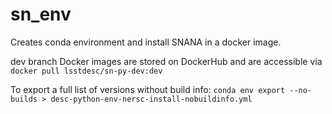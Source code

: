 # sn_env
Creates conda environment and install SNANA in a docker image.

dev branch Docker images are stored on DockerHub and are accessible via
`docker pull lsstdesc/sn-py-dev:dev`

To export a full list of versions without build info: 
`conda env export --no-builds > desc-python-env-nersc-install-nobuildinfo.yml`

